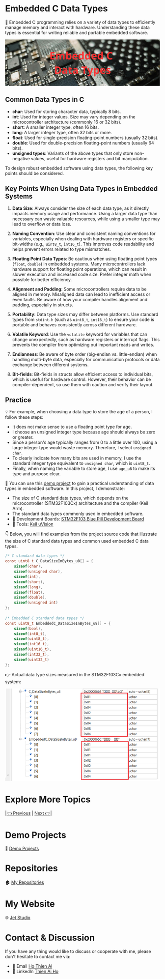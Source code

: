 # Embedded C Data Types

🎯 Embedded C programming relies on a variety of data types to efficiently manage memory and interact with hardware. Understanding these data types is essential for writing reliable and portable embedded software.

<!-- Images Placeholder -->
<img src="imgs/embedded-c-data-types.png" alt="Embedded C Data Types"/>
<!-- Add more images as needed -->

## Common Data Types in C

- **char**: Used for storing character data, typically 8 bits.
- **int**: Used for integer values. Size may vary depending on the microcontroller architecture (commonly 16 or 32 bits).
- **short**: A smaller integer type, often 16 bits.
- **long**: A larger integer type, often 32 bits or more.
- **float**: Used for single-precision floating-point numbers (usually 32 bits).
- **double**: Used for double-precision floating-point numbers (usually 64 bits).
- **unsigned types**: Variants of the above types that only store non-negative values, useful for hardware registers and bit manipulation.

To design robust embedded software using data types, the following key points should be considered.

## Key Points When Using Data Types in Embedded Systems

1. **Data Size**: Always consider the size of each data type, as it directly impacts memory usage and performance. Using a larger data type than necessary can waste valuable resources, while using a smaller type may lead to overflow or data loss.

2. **Naming Convention**: Use clear and consistent naming conventions for variables, especially when dealing with hardware registers or specific bit-widths (e.g., `uint8_t`, `int16_t`). This improves code readability and helps prevent errors related to type mismatches.

3. **Floating Point Data Types**: Be cautious when using floating point types (`float`, `double`) in embedded systems. Many microcontrollers lack hardware support for floating point operations, which can result in slower execution and increased code size. Prefer integer math when possible for better efficiency.

4. **Alignment and Padding**: Some microcontrollers require data to be aligned in memory. Misaligned data can lead to inefficient access or even faults. Be aware of how your compiler handles alignment and padding, especially in structs.

5. **Portability**: Data type sizes may differ between platforms. Use standard types from `stdint.h` (such as `uint8_t`, `int16_t`) to ensure your code is portable and behaves consistently across different hardware.

6. **Volatile Keyword**: Use the `volatile` keyword for variables that can change unexpectedly, such as hardware registers or interrupt flags. This prevents the compiler from optimizing out important reads and writes.

7. **Endianness**: Be aware of byte order (big-endian vs. little-endian) when handling multi-byte data, especially for communication protocols or data exchange between different systems.

8. **Bit-fields**: Bit-fields in structs allow efficient access to individual bits, which is useful for hardware control. However, their behavior can be compiler-dependent, so use them with caution and verify their layout.


## Practice
💡 For example, when choosing a data type to store the age of a person, I follow these steps:
- It does not make sense to use a floating point type for age.
- I choose an unsigned integer type because age should always be zero or greater.
- Since a person's age typically ranges from 0 to a little over 100, using a large integer type would waste memory. Therefore, I select `unsigned char`.
- To clearly indicate how many bits are used in memory, I use the standard integer type equivalent to `unsigned char`, which is `uint8_t`.
- Finally, when naming the variable to store age, I use `age_u8` to make its type and purpose clear.

🚀 You can use this [demo project](/embedded-c-data-types/source-code/) to gain a practical understanding of data types in embedded software. In this project, I demonstrate:
- The size of C standard data types, which depends on the microcontroller (STM32F103Cx) architecture and the compiler (Keil Arm).
- The standard data types commonly used in embedded software.
- 🔨 Development Boards: [STM32F103 Blue Pill Development Board](/README.md)
- 🔧 Tools: [Keil uVision](/README.md)

👇 Below, you will find examples from the project source code that illustrate the size of C standard data types and common used embedded C data types.

```c
/* C standard data types */
const uint8_t C_DataSizeInBytes_u8[] = {
    sizeof(char),
    sizeof(unsigned char),
    sizeof(int),
    sizeof(short),
    sizeof(long),
    sizeof(float),
    sizeof(double),
    sizeof(unsigned int)
};

/* Embedded C standard data types */
const uint8_t EmbeddedC_DataSizeInBytes_u8[] = {
    sizeof(bool),
    sizeof(int8_t),
    sizeof(uint8_t),
    sizeof(int16_t),
    sizeof(uint16_t),
    sizeof(int32_t),
    sizeof(uint32_t)
};
```

👉 Actual data type sizes measured in the STM32F103Cx embedded system:
<!-- Images Placeholder -->
<img src="imgs/data-size-debug-view.png" alt="Data Size in Embedded System"/>
<!-- Add more images as needed -->

# Explore More Topics
|[👈 Previous](/stm32f103c6-demo/README.md) | [Next 👉](/struct-union-data-types/README.md)|

# Demo Projects
🚀 [Demo Projects](/)

# Repositories
🏠 [My Repositories](https://github.com/jet-studio)

# My Website
🌐 [Jet Studio](https://jet-studio.github.io/)

# Contact & Discussion
If you have any thing would like to discuss or cooperate with me, please don't hesitate to contact me via:
- 📧 Email [Ho Thien Ai](mailto:thienaiho95@gmail.com)
- 💼 LinkedIn [Thien Ai Ho](https://www.linkedin.com/in/thien-ai-ho/)